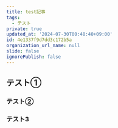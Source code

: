 ```yaml
---
title: test記事
tags:
  - テスト
private: true
updated_at: '2024-07-30T00:48:40+09:00'
id: 4e1337f9d7dd3c172b5a
organization_url_name: null
slide: false
ignorePublish: false
---
```


## テスト①

### テスト②
### テスト3
